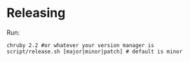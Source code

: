 # Releasing

Run:

    chruby 2.2 #or whatever your version manager is
    script/release.sh [major|minor|patch] # default is minor
